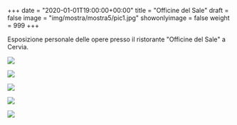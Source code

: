 +++
date = "2020-01-01T19:00:00+00:00"
title = "Officine del Sale"
draft = false
image = "img/mostra/mostra5/pic1.jpg"
showonlyimage = false
weight = 999
+++

Esposizione personale delle opere presso il ristorante "Officine del Sale" a Cervia.

<!--more-->
![](/img/mostra/mostra5/pic2.jpg)

![](/img/mostra/mostra5/pic3.jpg)

![](/img/mostra/mostra5/pic4.jpg)

![](/img/mostra/mostra5/pic5.jpg)

![](/img/mostra/mostra5/pic6.jpg)
